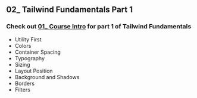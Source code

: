 ## 02_ Tailwind Fundamentals Part 1

### Check out [01_ Course Intro](../01_CourseIntro/) for part 1 of Tailwind Fundamentals
- Utility First
- Colors
- Container Spacing
- Typography
- Sizing
- Layout Position
- Background and Shadows
- Borders
- Filters